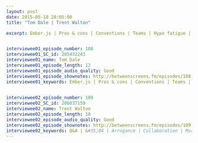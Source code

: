 ```yaml
---
layout: post
date: 2015-05-18 20:05:00
title: "Tom Dale | Trent Walton"

excerpt: Ember.js | Pros & cons | Conventions | Teams | Hype fatigue | Release cycle | Big investment | FastBoot | Ember’s future | Backends | Adapter layer | Ember & testing | Generated tests | Ember.Container | RSpec & Capybara || Q&A | &#35;04 | Arrogance | Collaboration | Morale | Tex Mex | Burgers | BBQ | Improving | Questioning | Design taste | Solving problems | Creating 


interviewee01_episode_number: 108
interviewee01_SC_id: 205432243 
interviewee01_name: Tom Dale 
interviewee01_episode_length: 12
interviewee01_episode_audio_quality: Good
interviewee01_episode_shownotes: http://betweenscreens.fm/episodes/108
interviewee01_keywords: Ember.js | Pros & cons | Conventions | Teams | Hype fatigue | Release cycle | Big investment | FastBoot | Ember’s future | Backends | Adapter layer | Ember & testing | Generated tests | Ember.Container | RSpec & Capybara  
 

interviewee02_episode_number: 109
interviewee02_SC_id: 206037159
interviewee02_name: Trent Walton
interviewee02_episode_length: 10
interviewee02_episode_audio_quality: Good
interviewee02_episode_shownotes: http://betweenscreens.fm/episodes/109
interviewee02_keywords: Q&A | &#35;04 | Arrogance | Collaboration | Morale | Tex Mex | Burgers | BBQ | Improving | Questioning | Design taste | Solving problems | Creating 
---
```

